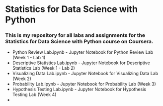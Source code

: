 # Statistics for Data Science with Python
### This is my repository for all labs and assignments for the Statistics for Data Science with Python course on Coursera.

- Python Review Lab.ipynb - Jupyter Notebook for Python Review Lab (Week 1 - Lab 1)
- Descriptive Statistics Lab.ipynb - Jupyter Notebook for Descriptive Statistics Lab (Week 1 - Lab 2)
- Visualizing Data Lab.ipynb - Jupyter Notebook for Visualizing Data Lab (Week 2)
- Probability Lab.ipynb - Jupyter Notebook for Probability Lab (Week 3)
- Hypothesis Testing Lab.ipynb - Jupyter Notebook for Hypothesis Testing Lab (Week 4)
- 
